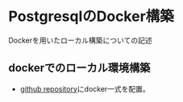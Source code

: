 # PostgresqlのDocker構築
Dockerを用いたローカル構築についての記述

## dockerでのローカル環境構築  
- [github repository](https://github.com/ShunsukeNONOMURA/postgresql-master)にdocker一式を配置。
